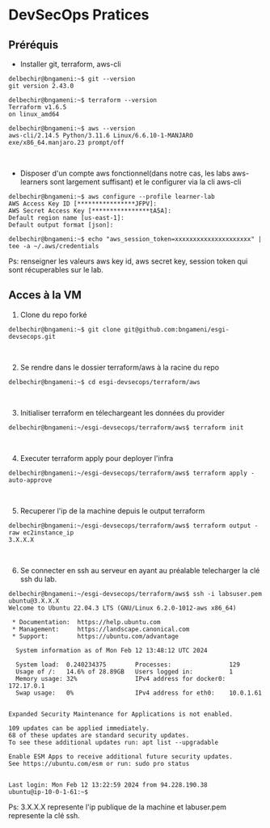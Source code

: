 # DevSecOps Pratices

## Préréquis

* Installer git, terraform, aws-cli
```console
delbechir@bngameni:~$ git --version
git version 2.43.0

delbechir@bngameni:~$ terraform --version
Terraform v1.6.5
on linux_amd64

delbechir@bngameni:~$ aws --version
aws-cli/2.14.5 Python/3.11.6 Linux/6.6.10-1-MANJARO exe/x86_64.manjaro.23 prompt/off
```
&nbsp;

* Disposer d'un compte aws fonctionnel(dans notre cas, les labs aws-learners sont largement suffisant) et le configurer via la cli aws-cli

```console
delbechir@bngameni:~$ aws configure --profile learner-lab
AWS Access Key ID [****************JFPV]: 
AWS Secret Access Key [****************tA5A]: 
Default region name [us-east-1]: 
Default output format [json]: 

delbechir@bngameni:~$ echo "aws_session_token=xxxxxxxxxxxxxxxxxxxxx" | tee -a ~/.aws/credentials
```

Ps: renseigner les valeurs aws key id, aws secret key, session token qui sont récuperables sur le lab.
&nbsp;




## Acces à la VM

1. Clone du repo forké
```console
delbechir@bngameni:~$ git clone git@github.com:bngameni/esgi-devsecops.git
```
&nbsp;



2. Se rendre dans le dossier terraform/aws à la racine du repo
```console
delbechir@bngameni:~$ cd esgi-devsecops/terraform/aws
```
&nbsp;


3. Initialiser terraform en télechargeant les données du provider
```console
delbechir@bngameni:~/esgi-devsecops/terraform/aws$ terraform init
```
&nbsp;

4. Executer terraform apply pour deployer l'infra
```console
delbechir@bngameni:~/esgi-devsecops/terraform/aws$ terraform apply -auto-approve
```
&nbsp;

5. Recuperer l'ip de la machine depuis le output terraform
```console
delbechir@bngameni:~/esgi-devsecops/terraform/aws$ terraform output -raw ec2instance_ip
3.X.X.X
```
&nbsp;

6. Se connecter en ssh au serveur en ayant au préalable telecharger la clé ssh du lab.
```console
delbechir@bngameni:~/esgi-devsecops/terraform/aws$ ssh -i labsuser.pem ubuntu@3.X.X.X
Welcome to Ubuntu 22.04.3 LTS (GNU/Linux 6.2.0-1012-aws x86_64)

 * Documentation:  https://help.ubuntu.com
 * Management:     https://landscape.canonical.com
 * Support:        https://ubuntu.com/advantage

  System information as of Mon Feb 12 13:48:12 UTC 2024

  System load:  0.240234375        Processes:                129
  Usage of /:   14.6% of 28.89GB   Users logged in:          1
  Memory usage: 32%                IPv4 address for docker0: 172.17.0.1
  Swap usage:   0%                 IPv4 address for eth0:    10.0.1.61


Expanded Security Maintenance for Applications is not enabled.

109 updates can be applied immediately.
68 of these updates are standard security updates.
To see these additional updates run: apt list --upgradable

Enable ESM Apps to receive additional future security updates.
See https://ubuntu.com/esm or run: sudo pro status


Last login: Mon Feb 12 13:22:59 2024 from 94.228.190.38
ubuntu@ip-10-0-1-61:~$ 
```


Ps: 3.X.X.X represente l'ip publique de la machine et labuser.pem represente la clé ssh.
